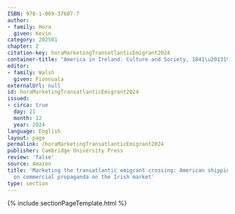 ```yaml
---
ISBN: 978-1-009-37687-7
author:
- family: Hora
  given: Kevin
category: 202501
chapter: 2
citation-key: horaMarketingTransatlanticEmigrant2024
container-title: "America in Ireland: Culture and Society, 1841\u20131925"
editor:
- family: Walsh
  given: Fionnuala
externalUrl: null
id: horaMarketingTransatlanticEmigrant2024
issued:
- circa: true
  day: 21
  month: 12
  year: 2024
language: English
layout: page
permalink: /horaMarketingTransatlanticEmigrant2024
publisher: Cambridge University Press
review: 'false'
source: Amazon
title: 'Marketing the transatlantic emigrant crossing: American shipping firms'' influence
  on commercial propaganda on the Irish market'
type: section
---
```

{% include sectionPageTemplate.html %}